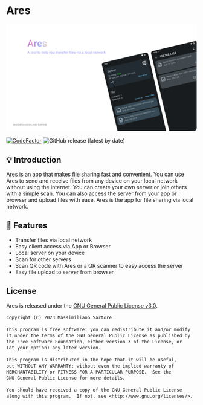 # Ares

<img src="docs/resources/banner.png">

[![CodeFactor](https://www.codefactor.io/repository/github/msartore/ares/badge)](https://www.codefactor.io/repository/github/msartore/ares) ![GitHub release (latest by date)](https://img.shields.io/github/v/release/msartore/Ares) 

## 💡 Introduction
Ares is an app that makes file sharing fast and convenient. You can use Ares to send and receive files from any device on your local network without using the internet. You can create your own server or join others with a simple scan. You can also access the server from your app or browser and upload files with ease. Ares is the app for file sharing via local network.

## 🌟 Features

- Transfer files via local network
- Easy client access via App or Browser
- Local server on your device
- Scan for other servers
- Scan QR code with Ares or a QR scanner to easy access the server
- Easy file upload to server from browser

## License

Ares is released under the [GNU General Public License v3.0](LICENSE.md).

```
Copyright (C) 2023 Massimiliano Sartore

This program is free software: you can redistribute it and/or modify
it under the terms of the GNU General Public License as published by
the Free Software Foundation, either version 3 of the License, or
(at your option) any later version.

This program is distributed in the hope that it will be useful,
but WITHOUT ANY WARRANTY; without even the implied warranty of
MERCHANTABILITY or FITNESS FOR A PARTICULAR PURPOSE.  See the
GNU General Public License for more details.

You should have received a copy of the GNU General Public License
along with this program.  If not, see <http://www.gnu.org/licenses/>.
```
